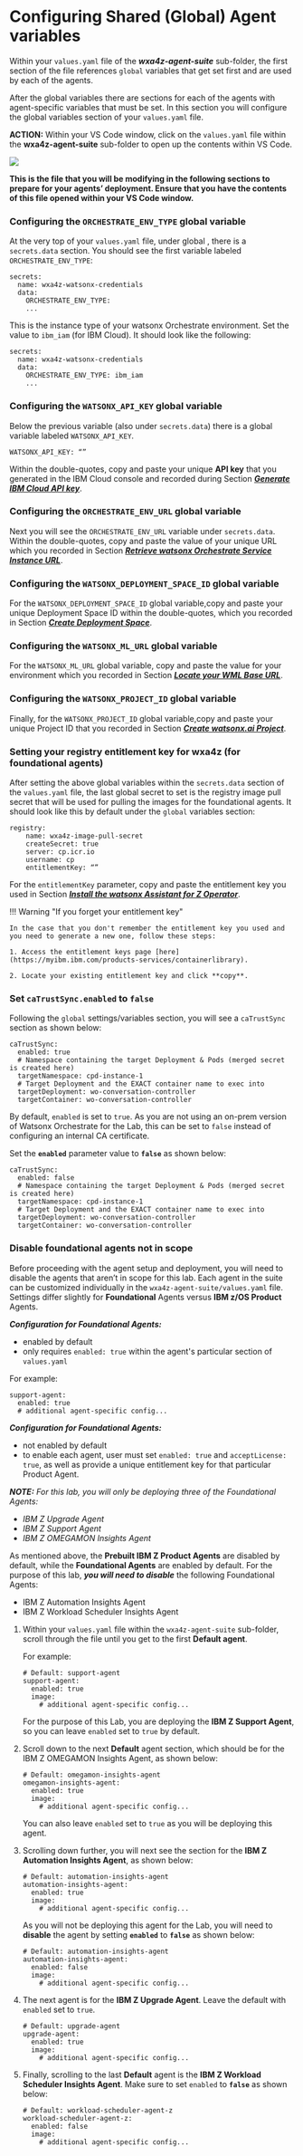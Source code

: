 # Configuring Shared (Global) Agent variables

Within your `values.yaml` file of the ***wxa4z-agent-suite*** sub-folder, the first section of the file references `global` variables that get set first and are used by each of the agents.

After the global variables there are sections for each of the agents with agent-specific variables that must be set. In this section you will configure the global variables section of your `values.yaml` file.

**ACTION:** Within your VS Code window, click on the `values.yaml` file within the **wxa4z-agent-suite** sub-folder to open up the contents within VS Code.

![](_attachments/setup4.png)

**This is the file that you will be modifying in the following sections to prepare for your agents’ deployment. Ensure that you have the contents of this file opened within your VS Code window.**


### Configuring the `ORCHESTRATE_ENV_TYPE` global variable

At the very top of your `values.yaml` file, under global , there is a `secrets.data` section. You should see the first variable labeled `ORCHESTRATE_ENV_TYPE`:

```
secrets:
  name: wxa4z-watsonx-credentials 
  data:
    ORCHESTRATE_ENV_TYPE:
    ...
```

This is the instance type of your watsonx Orchestrate environment. Set the value to `ibm_iam` (for IBM Cloud). It should look like the following:

```
secrets:
  name: wxa4z-watsonx-credentials 
  data:
    ORCHESTRATE_ENV_TYPE: ibm_iam
    ...
```

### Configuring the `WATSONX_API_KEY` global variable

Below the previous variable (also under `secrets.data`) there is a global variable labeled `WATSONX_API_KEY`.

`WATSONX_API_KEY: “”`

Within the double-quotes, copy and paste your unique **API key** that you generated in the IBM Cloud console and recorded during Section ***[Generate IBM Cloud API key](../watsonx-ai/api-key.md)***.

### Configuring the `ORCHESTRATE_ENV_URL` global variable

Next you will see the `ORCHESTRATE_ENV_URL` variable under `secrets.data`. Within the double-quotes, copy and paste the value of your unique URL which you recorded in Section ***[Retrieve watsonx Orchestrate Service Instance URL](../watsonx-ai/service-instance-url.md)***.


### Configuring the `WATSONX_DEPLOYMENT_SPACE_ID` global variable

For the `WATSONX_DEPLOYMENT_SPACE_ID` global variable,copy and paste your unique Deployment Space ID within the double-quotes, which you recorded in Section ***[Create Deployment Space](../watsonx-ai/deployment-space.md)***.

### Configuring the `WATSONX_ML_URL` global variable

For the `WATSONX_ML_URL` global variable, copy and paste the value for your environment which you recorded in Section ***[Locate your WML Base URL](../watsonx-ai/wml-base-url.md)***.

### Configuring the `WATSONX_PROJECT_ID` global variable

Finally, for the `WATSONX_PROJECT_ID` global variable,copy and paste your unique Project ID that you recorded in Section ***[Create watsonx.ai Project](../watsonx-ai/project.md)***.


### Setting your registry entitlement key for wxa4z (for foundational agents)

After setting the above global variables within the `secrets.data` section of the `values.yaml` file, the last global secret to set is the registry image pull secret that will be used for pulling the images for the foundational agents. It should look like this by default under the `global` variables section:

```
registry:
    name: wxa4z-image-pull-secret 
    createSecret: true
    server: cp.icr.io
    username: cp 
    entitlementKey: “”
```

For the `entitlementKey` parameter, copy and paste the entitlement key you used in Section ***[Install the watsonx Assistant for Z Operator](../zAssistantDeploy/install-wxa4z-operator.md)***.

!!! Warning "If you forget your entitlement key"

    In the case that you don't remember the entitlement key you used and you need to generate a new one, follow these steps:

    1. Access the entitlement keys page [here](https://myibm.ibm.com/products-services/containerlibrary).
   
    2. Locate your existing entitlement key and click **copy**.


### Set `caTrustSync.enabled` to `false`

Following the `global` settings/variables section, you will see a `caTrustSync` section as shown below:

```
caTrustSync:
  enabled: true
  # Namespace containing the target Deployment & Pods (merged secret is created here)
  targetNamespace: cpd-instance-1
  # Target Deployment and the EXACT container name to exec into
  targetDeployment: wo-conversation-controller
  targetContainer: wo-conversation-controller
```
By default, `enabled` is set to `true`. As you are not using an on-prem version of Watsonx Orchestrate for the Lab, this can be set to `false` instead of configuring an internal CA certificate.

Set the **`enabled`** parameter value to **`false`** as shown below:

```
caTrustSync:
  enabled: false
  # Namespace containing the target Deployment & Pods (merged secret is created here)
  targetNamespace: cpd-instance-1
  # Target Deployment and the EXACT container name to exec into
  targetDeployment: wo-conversation-controller
  targetContainer: wo-conversation-controller
```


### Disable foundational agents not in scope

Before proceeding with the agent setup and deployment, you will need to disable the agents that aren’t in scope for this lab. Each agent in the suite can be customized individually in the `wxa4z-agent-suite/values.yaml` file. Settings differ slightly for **Foundational** Agents versus **IBM z/OS Product** Agents.

***Configuration for Foundational Agents:***

* enabled by default
* only requires `enabled: true` within the agent's particular section of `values.yaml`
  
For example:

```
support-agent:
  enabled: true
  # additional agent-specific config...
```

***Configuration for Foundational Agents:***

* not enabled by default
* to enable each agent, user must set `enabled: true` and `acceptLicense: true`, as well as provide a unique entitlement key for that particular Product Agent. 

***NOTE:*** *For this lab, you will only be deploying three of the Foundational Agents:*

* *IBM Z Upgrade Agent*
* *IBM Z Support Agent*
* *IBM Z OMEGAMON Insights Agent*


As mentioned above, the **Prebuilt IBM Z Product Agents** are disabled by default, while the **Foundational Agents** are enabled by default. For the purpose of this lab, ***you will need to disable*** the following Foundational Agents:

* IBM Z Automation Insights Agent
* IBM Z Workload Scheduler Insights Agent

1. Within your `values.yaml` file within the `wxa4z-agent-suite` sub-folder, scroll through the file until you get to the first **Default agent**.
   
    For example:

    ```
    # Default: support-agent
    support-agent:
      enabled: true
      image:
        # additional agent-specific config...
    ```

    For the purpose of this Lab, you are deploying the **IBM Z Support Agent**, so you can leave `enabled` set to `true` by default. 

2. Scroll down to the next **Default** agent section, which should be for the IBM Z OMEGAMON Insights Agent, as shown below:

    ```
    # Default: omegamon-insights-agent
    omegamon-insights-agent:
      enabled: true
      image:
        # additional agent-specific config...
    ```

    You can also leave `enabled` set to `true` as you will be deploying this agent.
  
3. Scrolling down further, you will next see the section for the **IBM Z Automation Insights Agent**, as shown below:
   
    ```
    # Default: automation-insights-agent
    automation-insights-agent:
      enabled: true
      image:
        # additional agent-specific config...
    ```

    As you will not be deploying this agent for the Lab, you will need to **disable** the agent by setting **`enabled`** to **`false`** as shown below:

    ```
    # Default: automation-insights-agent
    automation-insights-agent:
      enabled: false
      image:
        # additional agent-specific config...
    ```

4. The next agent is for the **IBM Z Upgrade Agent**. Leave the default with `enabled` set to `true`. 

    ```
    # Default: upgrade-agent
    upgrade-agent:
      enabled: true
      image:
        # additional agent-specific config...
    ```

5. Finally, scrolling to the last **Default** agent is the **IBM Z Workload Scheduler Insights Agent**. Make sure to set `enabled` to **`false`** as shown below:
   
    ```
    # Default: workload-scheduler-agent-z
    workload-scheduler-agent-z:
      enabled: false
      image:
        # additional agent-specific config...
    ```